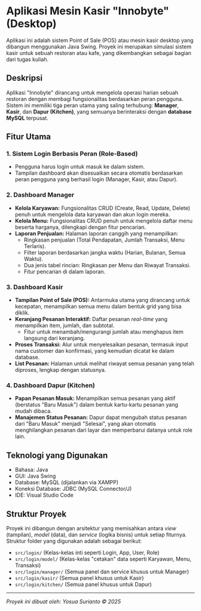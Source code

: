 # Aplikasi Mesin Kasir "Innobyte" (Desktop)

Aplikasi ini adalah sistem Point of Sale (POS) atau mesin kasir desktop yang dibangun menggunakan Java Swing. Proyek ini merupakan simulasi sistem kasir untuk sebuah restoran atau kafe, yang dikembangkan sebagai bagian dari tugas kuliah.

## Deskripsi

Aplikasi "Innobyte" dirancang untuk mengelola operasi harian sebuah restoran dengan membagi fungsionalitas berdasarkan peran pengguna. Sistem ini memiliki tiga peran utama yang saling terhubung: **Manager**, **Kasir**, dan **Dapur (Kitchen)**, yang semuanya berinteraksi dengan **database MySQL** terpusat.

## Fitur Utama

### 1. Sistem Login Berbasis Peran (Role-Based)
- Pengguna harus login untuk masuk ke dalam sistem.
- Tampilan dashboard akan disesuaikan secara otomatis berdasarkan peran pengguna yang berhasil login (Manager, Kasir, atau Dapur).

### 2. Dashboard Manager
- **Kelola Karyawan:** Fungsionalitas CRUD (Create, Read, Update, Delete) penuh untuk mengelola data karyawan dan akun login mereka.
- **Kelola Menu:** Fungsionalitas CRUD penuh untuk mengelola daftar menu beserta harganya, dilengkapi dengan fitur pencarian.
- **Laporan Penjualan:** Halaman laporan canggih yang menampilkan:
    - Ringkasan penjualan (Total Pendapatan, Jumlah Transaksi, Menu Terlaris).
    - Filter laporan berdasarkan jangka waktu (Harian, Bulanan, Semua Waktu).
    - Dua jenis tabel rincian: Ringkasan per Menu dan Riwayat Transaksi.
    - Fitur pencarian di dalam laporan.

### 3. Dashboard Kasir
- **Tampilan Point of Sale (POS):** Antarmuka utama yang dirancang untuk kecepatan, menampilkan semua menu dalam bentuk grid yang bisa diklik.
- **Keranjang Pesanan Interaktif:** Daftar pesanan *real-time* yang menampilkan item, jumlah, dan subtotal.
    - Fitur untuk menambah/mengurangi jumlah atau menghapus item langsung dari keranjang.
- **Proses Transaksi:** Alur untuk menyelesaikan pesanan, termasuk input nama customer dan konfirmasi, yang kemudian dicatat ke dalam database.
- **List Pesanan:** Halaman untuk melihat riwayat semua pesanan yang telah diproses, lengkap dengan statusnya.

### 4. Dashboard Dapur (Kitchen)
- **Papan Pesanan Masuk:** Menampilkan semua pesanan yang aktif (berstatus "Baru Masuk") dalam bentuk kartu-kartu pesanan yang mudah dibaca.
- **Manajemen Status Pesanan:** Dapur dapat mengubah status pesanan dari "Baru Masuk" menjadi "Selesai", yang akan otomatis menghilangkan pesanan dari layar dan memperbarui datanya untuk role lain.

## Teknologi yang Digunakan
- Bahasa: Java
- GUI: Java Swing
- Database: MySQL (dijalankan via XAMPP)
- Koneksi Database: JDBC (MySQL Connector/J)
- IDE: Visual Studio Code

## Struktur Proyek
Proyek ini dibangun dengan arsitektur yang memisahkan antara *view* (tampilan), *model* (data), dan *service* (logika bisnis) untuk setiap fiturnya. Struktur folder yang digunakan adalah sebagai berikut:
- `src/login/` (Kelas-kelas inti seperti Login, App, User, Role)
- `src/login/model/` (Kelas-kelas "cetakan" data seperti Karyawan, Menu, Transaksi)
- `src/login/manager/` (Semua panel dan service khusus untuk Manager)
- `src/login/kasir/` (Semua panel khusus untuk Kasir)
- `src/login/kitchen/` (Semua panel khusus untuk Dapur)

---
*Proyek ini dibuat oleh: Yosua Surianto © 2025*
